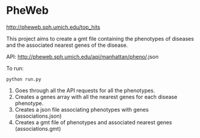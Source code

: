 # PheWeb
http://pheweb.sph.umich.edu/top_hits

This project aims to create a gmt file containing the phenotypes of diseases and the associated nearest genes of the disease.

API: http://pheweb.sph.umich.edu/api/manhattan/pheno/<phenocode>.json

To run:
```
python run.py
```
1. Goes through all the API requests for all the phenotypes.
2. Creates a genes array with all the nearest genes for each disease phenotype.
3. Creates a json file associating phenotypes with genes (associations.json)
4. Creates a gmt file of phenotypes and associated nearest genes (associations.gmt)
